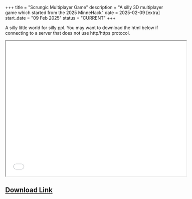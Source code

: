 +++
title = "Scrungic Multiplayer Game" 
description = "A silly 3D multiplayer game which started from the 2025 MinneHack"
date = 2025-02-09
[extra]
start_date = "09 Feb 2025"
status = "CURRENT"
+++

A silly little world for silly ppl. You may want to download the html below if connecting to a server that does not use http/https protocol.

<iframe src="world-v10.html" style="display:block;height:45vw;width:60vw;margin-left:auto;margin-right:auto;">
</iframe>

<h2>
<a href="world-v10.html" download>
Download Link
</a>
</h2>